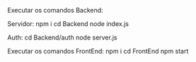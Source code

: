 Executar os comandos Backend:

Servidor:
npm i
cd Backend
node index.js

Auth:
cd Backend/auth
node server.js


Executar os comandos FrontEnd:
npm i
cd FrontEnd
npm start


